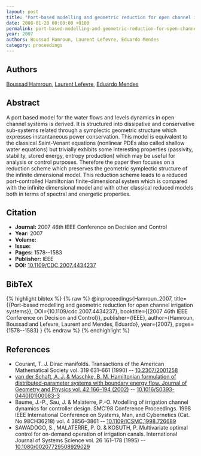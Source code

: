 ```yaml
---
layout: post
title: "Port-based modelling and geometric reduction for open channel irrigation systems"
date: 2008-01-28 00:00:00 +0100
permalink: port-based-modelling-and-geometric-reduction-for-open-channel-irrigation-systems
year: 2007
authors: Boussad Hamroun, Laurent Lefevre, Eduardo Mendes
category: proceedings
---
```

 
## Authors
[Boussad Hamroun](authors/boussad-hamroun), [Laurent Lefevre](authors/laurent-lefevre), [Eduardo Mendes](authors/eduardo-mendes)
 
## Abstract
A port based model for the water flows and levels dynamics in open channel systems is derived. It is structured into dissipative and conservative sub-systems related through a symplectic geometric structure which expresses instantaneous power conservation. This model is equivalent to the classical Saint-Venant equations (nonlinear PDEs also called shallow water equations) but trivially exhibits some interesting properties (passivity, stability, stored energy, entropy production) which may be useful for analysis or control purposes. Therefore the paper then focuses on a reduction scheme which preserves the geometric symplectic structure of the infinite dimensional model. This reduction scheme leads to a reduced port-controlled Hamiltonian finite-dimensional system which is compared with the infinite dimensional model and with other classical reduced models both in terms of spectral and energetic properties.
 
## Citation
- **Journal:** 2007 46th IEEE Conference on Decision and Control
- **Year:** 2007
- **Volume:** 
- **Issue:** 
- **Pages:** 1578--1583
- **Publisher:** IEEE
- **DOI:** [10.1109/CDC.2007.4434237](https://doi.org/10.1109/CDC.2007.4434237)
 
## BibTeX
{% highlight bibtex %}
{% raw %}
@inproceedings{Hamroun_2007,
  title={{Port-based modelling and geometric reduction for open channel irrigation systems}},
  DOI={10.1109/cdc.2007.4434237},
  booktitle={{2007 46th IEEE Conference on Decision and Control}},
  publisher={IEEE},
  author={Hamroun, Boussad and Lefevre, Laurent and Mendes, Eduardo},
  year={2007},
  pages={1578--1583}
}
{% endraw %}
{% endhighlight %}
 
## References
- Courant, T. J. Dirac manifolds. Transactions of the American Mathematical Society vol. 319 631–661 (1990) -- [10.2307/2001258](https://doi.org/10.2307/2001258)
- [van der Schaft, A. J. & Maschke, B. M. Hamiltonian formulation of distributed-parameter systems with boundary energy flow. Journal of Geometry and Physics vol. 42 166–194 (2002)](hamiltonian-formulation-of-distributed-parameter-systems-with-boundary-energy-flow) -- [10.1016/S0393-0440(01)00083-3](https://doi.org/10.1016/S0393-0440(01)00083-3)
- Baume, J.-P., Sau, J. & Malaterre, P.-O. Modelling of irrigation channel dynamics for controller design. SMC’98 Conference Proceedings. 1998 IEEE International Conference on Systems, Man, and Cybernetics (Cat. No.98CH36218) vol. 4 3856–3861 -- [10.1109/ICSMC.1998.726689](https://doi.org/10.1109/ICSMC.1998.726689)
- SAWADOGO, S., MALATERRE, P. O. & KOSUTH, P. Multivariate optimal control for on-demand operation of irrigation canals. International Journal of Systems Science vol. 26 161–178 (1995) -- [10.1080/00207729508929029](https://doi.org/10.1080/00207729508929029)

